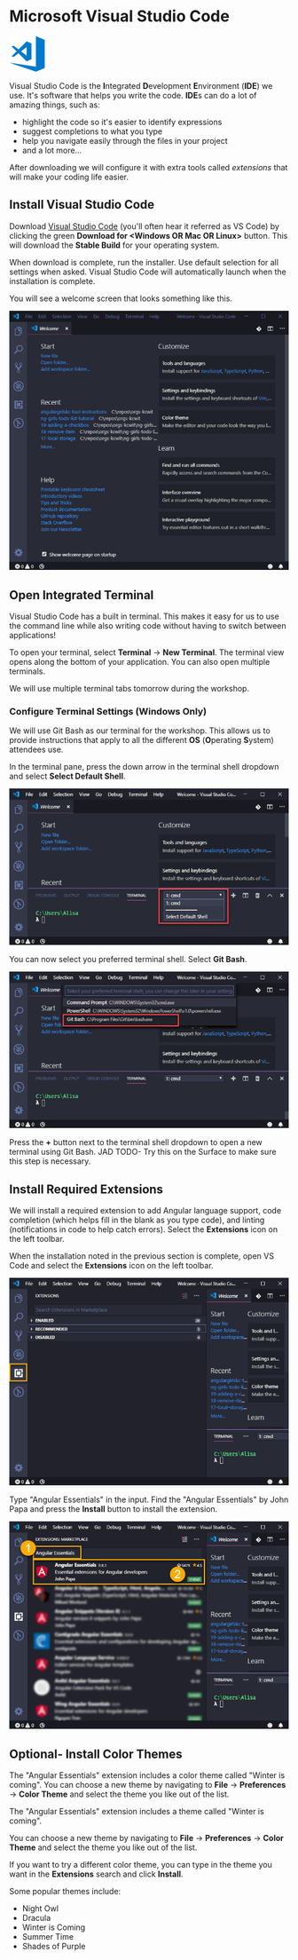 # Microsoft Visual Studio Code

![](../.gitbook/assets/vs-code.png)

Visual Studio Code is the **I**ntegrated **D**evelopment **E**nvironment \(**IDE**\) we use. It's software that helps you write the code. **IDE**s can do a lot of amazing things, such as:

* highlight the code so it's easier to identify expressions
* suggest completions to what you type
* help you navigate easily through the files in your project
* and a lot more...

After downloading we will configure it with extra tools called _extensions_ that will make your coding life easier.

## Install Visual Studio Code

Download [Visual Studio Code](https://code.visualstudio.com/) \(you'll often hear it referred as VS Code\) by clicking the green **Download for &lt;Windows OR Mac OR Linux&gt;** button. This will download the **Stable Build** for your operating system.

When download is complete, run the installer. Use default selection for all settings when asked. Visual Studio Code will automatically launch when the installation is complete.

You will see a welcome screen that looks something like this.

![](../.gitbook/assets/vs-code-welcome.png)


## Open Integrated Terminal

Visual Studio Code has a built in terminal. This makes it easy for us to use the command line while also writing code without having to switch between applications!

To open your terminal, select **Terminal** -&gt; **New Terminal**. The terminal view opens along the bottom of your application. You can also open multiple terminals. 

We will use multiple terminal tabs tomorrow during the workshop.


### Configure Terminal Settings (Windows Only)
We will use Git Bash as our terminal for the workshop. This allows us to provide instructions that apply to all the different **OS** \(**O**perating **S**ystem\) attendees use. 

In the terminal pane, press the down arrow in the terminal shell dropdown and select **Select Default Shell**. 

![](../.gitbook/assets/vs-code-select-default-shell.png)


You can now select you preferred terminal shell. Select **Git Bash**. 

![](../.gitbook/assets/vs-code-select-git-bash.png)

Press the **+** button next to the terminal shell dropdown to open a new terminal using Git Bash.
JAD TODO- Try this on the Surface to make sure this step is necessary.


## Install Required Extensions

We will install a required extension to add Angular language support, code completion (which helps fill in the blank as you type code), and  linting (notifications in code to help catch errors). Select the **Extensions** icon on the left toolbar.

When the installation noted in the previous section is complete, open VS Code and select the **Extensions** icon on the left toolbar.

![Visual Studio Code Extensions Menu](../.gitbook/assets/extensions.png)

Type "Angular Essentials" in the input. Find the "Angular Essentials" by John Papa and press the **Install** button to install the extension.

![](../.gitbook/assets/install-extensions.png)

## Optional- Install Color Themes

The "Angular Essentials" extension includes a color theme called "Winter is coming". You can choose a new theme by navigating to **File** -&gt; **Preferences** -&gt; **Color Theme** and select the theme you like out of the list.

The "Angular Essentials" extension includes a theme called "Winter is coming". 

You can choose a new theme by navigating to **File** -&gt; **Preferences** -&gt; **Color Theme** and select the theme you like out of the list.

If you want to try a different color theme, you can type in the theme you want in the **Extensions** search and click **Install**. 

Some popular themes include: 

* Night Owl
* Dracula
* Winter is Coming
* Summer Time
* Shades of Purple

